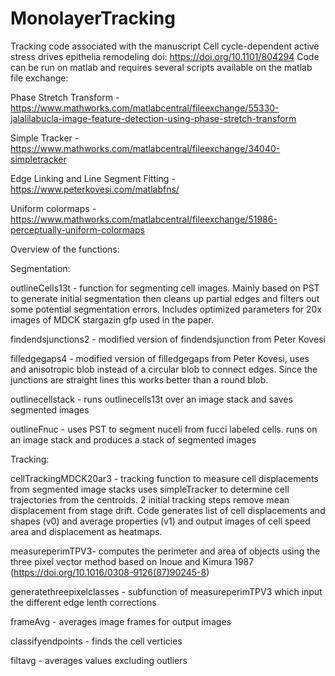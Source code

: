 # MonolayerTracking


Tracking code associated with the manuscript Cell cycle-dependent active stress drives epithelia remodeling doi: https://doi.org/10.1101/804294 
Code can be run on matlab and requires several scripts available on the matlab file exchange:

Phase Stretch Transform - https://www.mathworks.com/matlabcentral/fileexchange/55330-jalalilabucla-image-feature-detection-using-phase-stretch-transform

Simple Tracker - https://www.mathworks.com/matlabcentral/fileexchange/34040-simpletracker

Edge Linking and Line Segment Fitting - https://www.peterkovesi.com/matlabfns/

Uniform colormaps - https://www.mathworks.com/matlabcentral/fileexchange/51986-perceptually-uniform-colormaps


Overview of the functions:

Segmentation:

outlineCells13t - function for segmenting cell images. Mainly based on PST to generate initial segmentation then cleans up partial edges and filters out some potential segmentation errors. Includes optimized parameters for 20x images of MDCK stargazin gfp used in the paper.

findendsjunctions2 - modified version of findendsjunction from Peter Kovesi 

filledgegaps4 - modified version of filledgegaps from Peter Kovesi, uses and anisotropic blob instead of a circular blob to connect edges. Since the junctions are straight lines this works better than a round blob. 

outlinecellstack - runs outlinecells13t over an image stack and saves segmented images

outlineFnuc - uses PST to segment nuceli from fucci labeled cells. runs on an image stack and produces a stack of segmented images

Tracking:

cellTrackingMDCK20ar3 - tracking function to measure cell displacements from segmented image stacks uses simpleTracker to determine cell trajectories from the centroids. 2 initial tracking steps remove mean displacement from stage drift. Code generates list of cell displacements and shapes (v0) and average properties (v1) and output images of cell speed area and displacement as heatmaps.

measureperimTPV3- computes the perimeter and area of objects using the three pixel vector method based on Inoue and Kimura 1987 (https://doi.org/10.1016/0308-9126(87)90245-8)

generatethreepixelclasses - subfunction of measureperimTPV3 which input the different edge lenth corrections

frameAvg - averages image frames for output images

classifyendpoints - finds the cell verticies

filtavg - averages values excluding outliers
